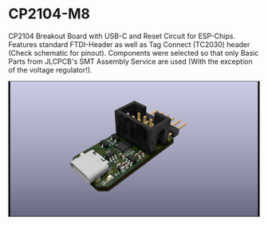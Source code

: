 # CP2104-M8

CP2104 Breakout Board with USB-C and Reset Circuit for ESP-Chips. Features standard FTDI-Header as well as Tag Connect (TC2030) header (Check schematic for pinout). Components were selected so that only Basic Parts from JLCPCB's SMT Assembly Service are used (With the exception of the voltage regulator!).

![Rendering](rendering.png)